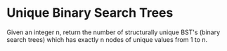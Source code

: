 # Unique Binary Search Trees

Given an integer n, return the number of structurally unique BST's (binary search trees) which has exactly n nodes of unique values from 1 to n.
